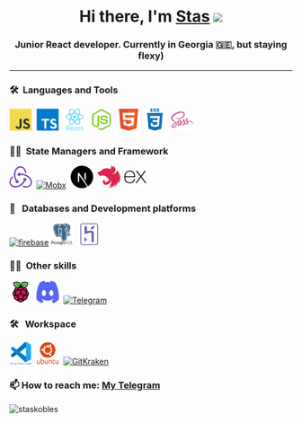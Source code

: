<h1 align="center">Hi there, I'm <a href="https://github.com/StasKobles/" target="_blank">Stas</a>
<img src="https://github.com/blackcater/blackcater/raw/main/images/Hi.gif" height="32"/></h1>
<h3 align="center">Junior React developer. Currently in Georgia 🇬🇪, but staying flexy)</h3>

---

### 🛠 &nbsp;Languages and Tools

<p>
  <a href='https://www.javascript.com/' target="_blank" rel="noreferrer"><img src="https://github.com/devicons/devicon/blob/master/icons/javascript/javascript-original.svg" title="JavaScript" alt="JavaScript" width="40" height="40"/></a>&nbsp;
  <a href='https://www.typescriptlang.org/' target="_blank" rel="noreferrer"><img src="https://github.com/devicons/devicon/blob/master/icons/typescript/typescript-original.svg" title="TypeScript"  alt="TypeScript" width="40" height="40"/><a/>&nbsp;
  <a href='https://reactjs.org/' target="_blank" rel="noreferrer"><img src="https://github.com/devicons/devicon/blob/master/icons/react/react-original-wordmark.svg" title="React" alt="React" width="40" height="40"/><a/>&nbsp;
  <a href='https://nodejs.org/en/' target="_blank" rel="noreferrer"><img src="https://github.com/devicons/devicon/blob/master/icons/nodejs/nodejs-original.svg" title="NodeJS" alt="NodeJS" width="40" height="40"/><a/>&nbsp;
  <a href='https://html.com/' target="_blank" rel="noreferrer"><img src="https://github.com/devicons/devicon/blob/master/icons/html5/html5-original.svg" title="HTML5" alt="HTML" width="40" height="40"/><a/>&nbsp;
  <a href='https://developer.mozilla.org/en-US/docs/Web/CSS'><img src="https://github.com/devicons/devicon/blob/master/icons/css3/css3-plain-wordmark.svg"  title="CSS3" alt="CSS" width="40" height="40"/><a/>&nbsp;  
  <a href='https://sass-lang.com/' target="_blank" rel="noreferrer"><img src="https://github.com/devicons/devicon/blob/master/icons/sass/sass-original.svg" title="Sass"  alt="Sass" width="40" height="40"/></a>&nbsp;
</p>

### 👨‍💻 &nbsp;State Managers and Framework

 <p>
  <a href='https://redux.js.org/' target="_blank" rel="noreferrer"><img src="https://github.com/devicons/devicon/blob/master/icons/redux/redux-original.svg" title="Redux" alt="Redux " width="40" height="40"/><a/>&nbsp;
  <a href='https://mobx.js.org' target="_blank" rel="noreferrer"><img src="https://mobx.js.org/assets/mobx.png" title="Mobx" alt="Mobx " width="40" height="40" target="_blank" rel="noreferrer"/><a/>&nbsp;
  <a href='https://nextjs.org/' target="_blank" rel="noreferrer"><img src="https://github.com/devicons/devicon/blob/master/icons/nextjs/nextjs-original.svg" title="NextJS" alt="NextJS" width="40" height="40" target="_blank" rel="noreferrer"/><a/>&nbsp;
<a href='https://nestjs.com/' target="_blank" rel="noreferrer"><img src="https://github.com/devicons/devicon/blob/master/icons/nestjs/nestjs-plain.svg" title="NestJS" alt="NestJS " width="40" height="40"/><a/>&nbsp;
  <a href="https://expressjs.com/" target="_blank" rel="noreferrer"> <img src="https://github.com/devicons/devicon/blob/master/icons/express/express-original.svg" title='ExpressJS' alt="express" width="40" height="40"/></a>
    </p>

### 💾 &nbsp; Databases and Development platforms
<p>
  <a href="https://firebase.google.com/" target="_blank" rel="noreferrer"><img src="https://www.vectorlogo.zone/logos/firebase/firebase-icon.svg" alt="firebase" title="Firebase" width="40" height="40"/></a>
  <a href='https://www.postgresql.org/' target="_blank" rel="noreferrer"><img src="https://github.com/devicons/devicon/blob/master/icons/postgresql/postgresql-original-wordmark.svg" title="PostgreSQL"  alt="PostgreSQL" width="40" height="40"/><a/>&nbsp;
  <a href="https://dashboard.heroku.com" target="_blank" rel="noreferrer"> <img src="https://github.com/devicons/devicon/blob/master/icons/heroku/heroku-original.svg" title="Heroku" alt="Heroku" width="40" height="40"/></a>
    </p>
    
    
### 👨‍💻 &nbsp;Other skills

<p>
  <a href='https://www.raspberrypi.com/' target="_blank" rel="noreferrer"><img src="https://github.com/devicons/devicon/blob/master/icons/raspberrypi/raspberrypi-original.svg" title="Raspberry"  alt="Raspberry" width="40" height="40"/></a>&nbsp;
  <a href='https://discord.com/developers/docs/intro' target="_blank" rel="noreferrer"><img src="https://github.com/StasKobles/StasKobles/blob/main/discord-mark-blue.svg" title="Discord"  alt="Discord" width="40" height="40"/></a>&nbsp;
   <a href='https://core.telegram.org/' target="_blank" rel="noreferrer"><img src="https://upload.wikimedia.org/wikipedia/commons/thumb/8/82/Telegram_logo.svg/512px-Telegram_logo.svg.png?20220101141644" title="Telegram"  alt="Telegram" width="40" height="40"/></a>&nbsp;
</p>

### 🛠️ &nbsp; Workspace
<p>
  <a href='https://code.visualstudio.com/' target="_blank" rel="noreferrer"><img src="https://github.com/devicons/devicon/blob/master/icons/vscode/vscode-original-wordmark.svg" title="VSCode"  alt="VSCode" width="40" height="40"/><a/>&nbsp;
  <a href='https://ubuntu.com/' target="_blank" rel="noreferrer"><img src="https://github.com/devicons/devicon/blob/master/icons/ubuntu/ubuntu-plain-wordmark.svg" title="Ubuntu"  alt="Ubuntu" width="40" height="40"/><a/>&nbsp;
  <a href='https://www.gitkraken.com/'  target="_blank" rel="noreferrer"><img src="https://www.vectorlogo.zone/logos/gitkraken/gitkraken-icon.svg" title="GitKraken" alt="GitKraken" width="40" height="40"/><a/>&nbsp;
</p>


### 📫 How to reach me: [My Telegram](https://t.me/kobles)

<p><img align="center" src="https://github-readme-stats.vercel.app/api/top-langs?username=staskobles&count_private=false&hide=jupyter%20notebook&show_icons=true&locale=en&layout=compact" alt="staskobles" /></p>
